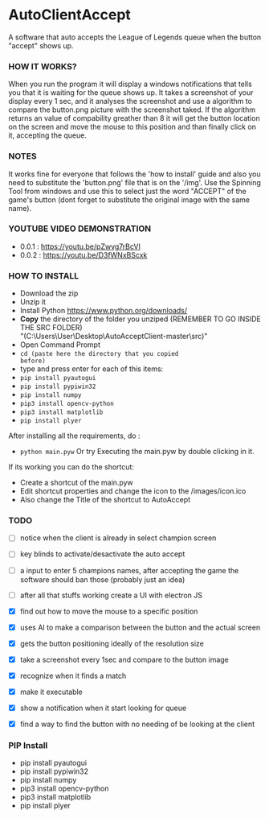 # AutoClientAccept

A software that auto accepts the League of Legends queue when the button "accept" shows up.

### HOW IT WORKS?
When you run the program it will display a windows notifications that tells you that it is waiting for the queue shows up. It takes a screenshot of your display every 1 sec, and it analyses the screenshot and use a algorithm to compare the button.png picture with the screenshot taked. If the algorithm returns an value of compability greather than 8 it will get the button location on the screen and move the mouse to this position and than finally click on it, accepting the queue.

### NOTES
It works fine for everyone that follows the 'how to install' guide and also you need to substitute the 'button.png' file that is
on the '/img'. Use the Spinning Tool from windows and use this to select just the word "ACCEPT" of the game's button (dont forget to substitute the original image with the same name).


### YOUTUBE VIDEO DEMONSTRATION
- 0.0.1 : https://youtu.be/pZwvg7rBcVI
- 0.0.2 : https://youtu.be/D3fWNxBScxk

### HOW TO INSTALL
- Download the zip
- Unzip it
- Install Python https://www.python.org/downloads/
- <strong>Copy</strong> the directory of the folder you unziped
    (REMEMBER TO GO INSIDE THE SRC FOLDER)
    <br>
    "(C:\Users\User\Desktop\AutoAcceptClient-master\src)"
- Open Command Prompt 
- <code>cd (paste here the directory that you copied before)</code>
- type and press enter for each of this items:
- <code>pip install pyautogui</code>
- <code>pip install pypiwin32</code>
- <code>pip install numpy</code>
- <code>pip3 install opencv-python</code>
- <code>pip3 install matplotlib</code>
- <code>pip install plyer</code>

After installing all the requirements, do :
- <code>python main.pyw</code>
Or try Executing the main.pyw by double clicking in it.

If its working you can do the shortcut:
- Create a shortcut of the main.pyw
- Edit shortcut properties and change the icon to the /images/icon.ico
- Also change the Title of the shortcut to AutoAccept

### TODO
- [ ] notice when the client is already in select champion screen
- [ ] key blinds to activate/desactivate the auto accept
- [ ] a input to enter 5 champions names, after accepting the game the software should ban those (probably just an idea)
- [ ] after all that stuffs working create a UI with electron JS
- [x] find out how to move the mouse to a specific position
- [x] uses AI to make a comparison between the button and the actual screen
- [x] gets the button positioning ideally of the resolution size
- [x] take a screenshot every 1sec and compare to the button image
- [x] recognize when it finds a match
- [x] make it executable
- [x] show a notification when it start looking for queue
- [x] find a way to find the button with no needing of be looking at the client



### PIP Install
- pip install pyautogui
- pip install pypiwin32
- pip install numpy
- pip3 install opencv-python
- pip3 install matplotlib
- pip install plyer
